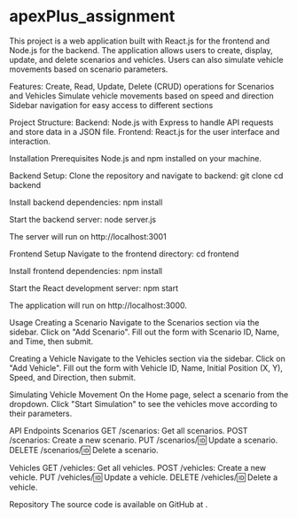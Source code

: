 # apexPlus_assignment

This project is a web application built with React.js for the frontend and Node.js for the backend. The application allows users to create, display, update, and delete scenarios and vehicles. Users can also simulate vehicle movements based on scenario parameters.

Features:
Create, Read, Update, Delete (CRUD) operations for Scenarios and Vehicles
Simulate vehicle movements based on speed and direction
Sidebar navigation for easy access to different sections

Project Structure:
Backend: Node.js with Express to handle API requests and store data in a JSON file.
Frontend: React.js for the user interface and interaction.

Installation
Prerequisites
Node.js and npm installed on your machine.

Backend Setup:
Clone the repository and navigate to backend:
git clone <repository-url>
cd backend

Install backend dependencies:
npm install

Start the backend server:
node server.js

The server will run on http://localhost:3001

Frontend Setup
Navigate to the frontend directory:
cd frontend

Install frontend dependencies:
npm install

Start the React development server:
npm start

The application will run on http://localhost:3000.

Usage
Creating a Scenario
Navigate to the Scenarios section via the sidebar.
Click on "Add Scenario".
Fill out the form with Scenario ID, Name, and Time, then submit.

Creating a Vehicle
Navigate to the Vehicles section via the sidebar.
Click on "Add Vehicle".
Fill out the form with Vehicle ID, Name, Initial Position (X, Y), Speed, and Direction, then submit.

Simulating Vehicle Movement
On the Home page, select a scenario from the dropdown.
Click "Start Simulation" to see the vehicles move according to their parameters.

API Endpoints
Scenarios
GET /scenarios: Get all scenarios.
POST /scenarios: Create a new scenario.
PUT /scenarios/:id: Update a scenario.
DELETE /scenarios/:id: Delete a scenario.

Vehicles
GET /vehicles: Get all vehicles.
POST /vehicles: Create a new vehicle.
PUT /vehicles/:id: Update a vehicle.
DELETE /vehicles/:id: Delete a vehicle.

Repository
The source code is available on GitHub at .






